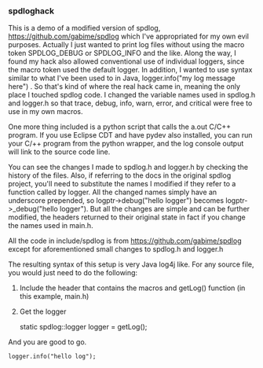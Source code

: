 <h3>spdloghack</h3>

This is a demo of a modified version of spdlog, https://github.com/gabime/spdlog which I've appropriated for my own evil purposes. Actually I just wanted to print log files without using the macro token SPDLOG_DEBUG or SPDLOG_INFO and the like. Along the way, I found my hack also allowed conventional use of individual loggers, since the macro token used the default logger. In addition, I wanted to use syntax similar to what I've been used to in Java, logger.info("my log message here") . So that's kind of where the real hack came in, meaning the only place I touched spdlog code. I changed the variable names used in spdlog.h and logger.h so that trace, debug, info, warn, error, and critical were free to use in my own macros. 

One more thing included is a python script that calls the a.out C/C++ program. If you use Eclipse CDT and have pydev also installed, you can run your C/++ program from the python wrapper, and the log console output will link to the source code line.

You can see the changes I made to spdlog.h and logger.h by checking the history of the files. Also, if referring to the docs in the original spdlog project, you'll need to substitute the names I modified if they refer to a function called by logger. All the changed names simply have an underscore prepended, so logptr->debug("hello logger") becomes logptr->_debug("hello logger"). But all the changes are simple and can be further modified, the headers returned to their original state in fact if you change the names used in main.h.

All the code in include/spdlog is from https://github.com/gabime/spdlog except for aforementioned small changes to spdlog.h and logger.h

The resulting syntax of this setup is very Java log4j like. For any source file, you would just need to do the following:
1) Include the header that contains the macros and getLog() function (in this example, main.h)
2) Get the logger
    
    static spdlog::logger logger = getLog();
  
And you are good to go.

    logger.info("hello log");

